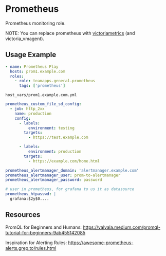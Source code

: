 # Prometheus

Prometheus monitoring role.

NOTE: You can replace prometheus with [victoriametrics](../victoriametrics/README.md) (and victoria_vmagent).

## Usage Example

~~~yaml
- name: Prometheus Play
  hosts: prom1.example.com
  roles:
    - role: teamapps.general.prometheus
      tags: ['prometheus']
~~~

`host_vars/prom1.example.com.yml`

~~~yaml
prometheus_custom_file_sd_config:
  - job: http_2xx
    name: production
    config:
      - labels:
          environment: testing
        targets:
          - https://test.example.com

      - labels:
          environment: production
        targets:
          - https://example.com/home.html

prometheus_alertmanager_domain: 'alertmanager.example.com'
prometheus_alertmanager_user: prom-to-alertmanager
prometheus_alertmanager_password: password

# user in prometheus, for grafana to us it as datasource
prometheus_htpasswd: |
  grafana:$2y$0....
~~~

## Resources

PromQL for Beginners and Humans:  https://valyala.medium.com/promql-tutorial-for-beginners-9ab455142085

Inspiration for Alerting Rules: https://awesome-prometheus-alerts.grep.to/rules.html
